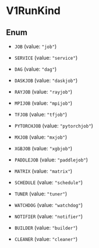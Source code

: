 

# V1RunKind

## Enum


* `JOB` (value: `"job"`)

* `SERVICE` (value: `"service"`)

* `DAG` (value: `"dag"`)

* `DASKJOB` (value: `"daskjob"`)

* `RAYJOB` (value: `"rayjob"`)

* `MPIJOB` (value: `"mpijob"`)

* `TFJOB` (value: `"tfjob"`)

* `PYTORCHJOB` (value: `"pytorchjob"`)

* `MXJOB` (value: `"mxjob"`)

* `XGBJOB` (value: `"xgbjob"`)

* `PADDLEJOB` (value: `"paddlejob"`)

* `MATRIX` (value: `"matrix"`)

* `SCHEDULE` (value: `"schedule"`)

* `TUNER` (value: `"tuner"`)

* `WATCHDOG` (value: `"watchdog"`)

* `NOTIFIER` (value: `"notifier"`)

* `BUILDER` (value: `"builder"`)

* `CLEANER` (value: `"cleaner"`)



